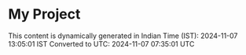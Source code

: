 # My Project

This content is dynamically generated in Indian Time (IST): 2024-11-07 13:05:01 IST
Converted to UTC: 2024-11-07 07:35:01 UTC
